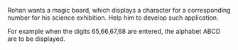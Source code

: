 Rohan wants a magic board, which displays a character for a corresponding number for his science exhibition. Help him to develop such application. 

For example when the digits 65,66,67,68 are entered, the alphabet ABCD are to be displayed.